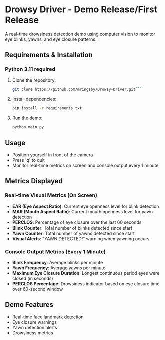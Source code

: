 # Drowsy Driver - Demo Release/First Release

A real-time drowsiness detection demo using computer vision to monitor eye blinks, yawns, and eye closure patterns.

## Requirements & Installation

### **Python 3.11 required**

1. Clone the repository:
   ```bash
   git clone https://github.com/mringsby/Drowsy-Driver.git```

2. Install dependencies:
   ```bash
   pip install -r requirements.txt
   ```

3. Run the demo:
   ```bash
   python main.py
   ```

## Usage

- Position yourself in front of the camera
- Press 'q' to quit
- Monitor real-time metrics on screen and console output every 1 minute

## Metrics Displayed

### Real-time Visual Metrics (On Screen)
- **EAR (Eye Aspect Ratio)**: Current eye openness level for blink detection
- **MAR (Mouth Aspect Ratio)**: Current mouth openness level for yawn detection
- **PERCLOS**: Percentage of eye closure over the last 60 seconds
- **Blink Counter**: Total number of blinks detected since start
- **Yawn Counter**: Total number of yawns detected since start
- **Visual Alerts**: "YAWN DETECTED!" warning when yawning occurs

### Console Output Metrics (Every 1 Minute)
- **Blink Frequency**: Average blinks per minute
- **Yawn Frequency**: Average yawns per minute  
- **Maximum Eye Closure Duration**: Longest continuous period eyes were closed (in seconds)
- **PERCLOS Percentage**: Drowsiness indicator based on eye closure time over 60-second window

## Demo Features

- Real-time face landmark detection
- Eye closure warnings
- Yawn detection alerts
- Drowsiness metrics
